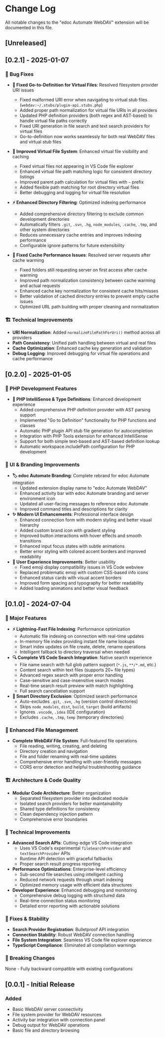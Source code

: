 # Change Log

All notable changes to the "edoc Automate WebDAV" extension will be documented in this file.

## [Unreleased]

## [0.2.1] - 2025-01-07

### 🐛 Bug Fixes
- **🔗 Fixed Go-to-Definition for Virtual Files**: Resolved filesystem provider URI issues
  - Fixed malformed URI error when navigating to virtual stub files (`webdav:~/.stubs/plugin-api.stubs.php`)
  - Added proper path normalization for virtual file URIs in all providers
  - Updated PHP definition providers (both regex and AST-based) to handle virtual file paths correctly
  - Fixed URI generation in file search and text search providers for virtual files
  - Go-to-definition now works seamlessly for both real WebDAV files and virtual stub files

- **📁 Improved Virtual File System**: Enhanced virtual file visibility and caching
  - Fixed virtual files not appearing in VS Code file explorer
  - Enhanced virtual file path matching logic for consistent directory listings
  - Improved parent path calculation for virtual files with `~` prefix
  - Added flexible path matching for root directory virtual files
  - Better debugging and logging for virtual file resolution

- **⚡ Enhanced Directory Filtering**: Optimized indexing performance
  - Added comprehensive directory filtering to exclude common development directories
  - Automatically filters `.git`, `.svn`, `.hg`, `node_modules`, `.cache`, `.tmp`, and other system directories
  - Reduces unnecessary cache entries and improves indexing performance
  - Configurable ignore patterns for future extensibility

- **🔄 Fixed Cache Performance Issues**: Resolved server requests after cache warming
  - Fixed folders still requesting server on first access after cache warming
  - Improved path normalization consistency between cache warming and actual requests
  - Enhanced cache key normalization for consistent cache hits/misses
  - Better validation of cached directory entries to prevent empty cache issues
  - Optimized URL path building with proper cleaning and normalization

### 🏗️ Technical Improvements
- **URI Normalization**: Added `normalizeFilePathForUri()` method across all providers
- **Path Consistency**: Unified path handling between virtual and real files
- **Cache Optimization**: Enhanced cache key generation and validation
- **Debug Logging**: Improved debugging for virtual file operations and cache performance

## [0.2.0] - 2025-01-05

### 🚀 PHP Development Features
- **📝 PHP IntelliSense & Type Definitions**: Enhanced development experience
  - Added comprehensive PHP definition provider with AST parsing support
  - Implemented "Go to Definition" functionality for PHP functions and classes
  - Automatic PHP plugin API stub file generation for autocompletion
  - Integration with PHP Tools extension for enhanced IntelliSense
  - Support for both simple text-based and AST-based definition lookup
  - Automatic workspace.includePath configuration for PHP development

### 🎨 UI & Branding Improvements
- **🏷️ edoc Automate Branding**: Complete rebrand for edoc Automate integration
  - Updated extension display name to "edoc Automate WebDAV"
  - Enhanced activity bar with edoc Automate branding and server environment icon
  - Updated all user-facing messages to reference edoc Automate
  - Improved command titles and descriptions for clarity
- **✨ Modern UI Enhancements**: Professional interface design
  - Enhanced connection form with modern styling and better visual hierarchy
  - Added custom brand icon with gradient styling
  - Improved button interactions with hover effects and smooth transitions
  - Enhanced input focus states with subtle animations
  - Better error styling with colored accent borders and improved readability
- **🔧 User Experience Improvements**: Better usability
  - Fixed emoji display compatibility issues in VS Code webview
  - Replaced problematic emoji with custom CSS-based info icons
  - Enhanced status cards with visual accent borders
  - Improved form spacing and typography for better readability
  - Added loading animations and better visual feedback

## [0.1.0] - 2024-07-04

### 🚀 Major Features
- **⚡ Lightning-Fast File Indexing**: Performance optimization
  - Automatic file indexing on connection with real-time updates
  - In-memory file index providing instant file name lookups
  - Smart index updates on file create, delete, rename operations
  - Intelligent fallback to directory traversal when needed
- **🔍 Complete VS Code Search Integration**: Native search experience
  - File name search with full glob pattern support (`*.js`, `**/*.md`, etc.)
  - Content search within text files (supports 20+ file types)
  - Advanced regex search with proper error handling
  - Case-sensitive and case-insensitive search modes
  - Real-time search result preview with match highlighting
  - Full search cancellation support
- **🎯 Smart Directory Exclusion**: Optimized search performance
  - Auto-excludes `.git`, `.svn`, `.hg` (version control directories)
  - Skips `node_modules`, `dist`, `build`, `target` (build artifacts)
  - Ignores `.vscode`, `.idea` (IDE configuration)
  - Excludes `.cache`, `.tmp`, `temp` (temporary directories)

### 📁 Enhanced File Management
- **Complete WebDAV File System**: Full-featured file operations
  - File reading, writing, creating, and deleting
  - Directory creation and navigation
  - File and folder renaming with real-time updates
  - Comprehensive error handling with user-friendly messages
  - CORS error detection and helpful troubleshooting guidance

### 🏗️ Architecture & Code Quality
- **Modular Code Architecture**: Better organization
  - Separated filesystem provider into dedicated module
  - Isolated search providers for better maintainability
  - Shared type definitions for consistency
  - Clean dependency injection pattern
  - Comprehensive error boundaries

### 🔧 Technical Improvements
- **Advanced Search APIs**: Cutting-edge VS Code integration
  - Uses VS Code's experimental `fileSearchProvider` and `textSearchProvider` APIs
  - Runtime API detection with graceful fallbacks
  - Proper search result progress reporting
- **Performance Optimizations**: Enterprise-level efficiency
  - Sub-second file searches using intelligent caching
  - Reduced network requests through smart indexing
  - Optimized memory usage with efficient data structures
- **Developer Experience**: Enhanced debugging and monitoring
  - Comprehensive debug logging with structured data
  - Real-time connection status monitoring
  - Detailed error reporting with actionable solutions

### 🐛 Fixes & Stability
- **Search Provider Registration**: Bulletproof API integration
- **Connection Stability**: Robust WebDAV connection handling
- **File System Integration**: Seamless VS Code file explorer experience
- **TypeScript Compliance**: Eliminated all compilation warnings

### 🔄 Breaking Changes
None - Fully backward compatible with existing configurations

## [0.0.1] - Initial Release

### Added
- Basic WebDAV server connectivity
- File system provider for WebDAV resources
- Activity bar integration with connection panel
- Debug output for WebDAV operations
- Basic file and directory browsing
